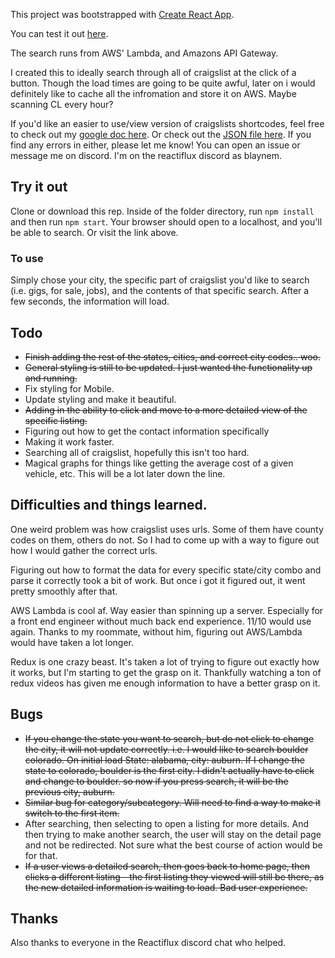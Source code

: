This project was bootstrapped with [Create React App](https://github.com/facebookincubator/create-react-app).

You can test it out [here](https://craigslist-searcher-app.herokuapp.com/).

The search runs from AWS' Lambda, and Amazons API Gateway.

I created this to ideally search through all of craigslist at the click of a button. Though the load times are going to be quite awful, later on i would definitely like to cache all the infromation and store it on AWS. Maybe scanning CL every hour? 

If you'd like an easier to use/view version of craigslists shortcodes, feel free to check out my [google doc here](https://docs.google.com/spreadsheets/d/10DDDBwybk4C2g5OkHZ56J-6it0c4n6IJPV06lyUFWac/edit?usp=sharing). Or check out the [JSON file here](https://github.com/blaynem/craigslist-searcher/blob/master/src/data/states.js). If you find any errors in either, please let me know! You can open an issue or message me on discord. I'm on the reactiflux discord as blaynem. 

## Try it out

Clone or download this rep. Inside of the folder directory, run `npm install` and then run `npm start`. Your browser should open to a localhost, and you'll be able to search. Or visit the link above.

### To use

Simply chose your city, the specific part of craigslist you'd like to search (i.e. gigs, for sale, jobs), and the contents of that specific search.
After a few seconds, the information will load.

## Todo

- ~~Finish adding the rest of the states, cities, and correct city codes.. woo.~~
- ~~General styling is still to be updated. I just wanted the functionality up and running.~~
- Fix styling for Mobile.
- Update styling and make it beautiful.
- ~~Adding in the ability to click and move to a more detailed view of the specific listing.~~
- Figuring out how to get the contact information specifically
- Making it work faster.
- Searching all of craigslist, hopefully this isn't too hard.
- Magical graphs for things like getting the average cost of a given vehicle, etc. This will be a lot later down the line. 

## Difficulties and things learned.

One weird problem was how craigslist uses urls. Some of them have county codes on them, others do not. So I had to come up with a way to figure out how I would gather the correct urls.

Figuring out how to format the data for every specific state/city combo and parse it correctly took a bit of work. But once i got it figured out, it went pretty smoothly after that.

AWS Lambda is cool af. Way easier than spinning up a server. Especially for a front end engineer without much back end experience. 11/10 would use again. Thanks to my roommate, without him, figuring out AWS/Lambda would have taken a lot longer.

Redux is one crazy beast. It's taken a lot of trying to figure out exactly how it works, but I'm starting to get the grasp on it. Thankfully watching a ton of redux videos has given me enough information to have a better grasp on it.

## Bugs

- ~~If you change the state you want to search, but do not click to change the city, it will not update correctly. i.e. I would like to search boulder colorado. On initial load State: alabama, city: auburn. If I change the state to colorado, boulder is the first city. I didn't actually have to click and change to boulder. so now if you press search, it will be the previous city, auburn.~~
- ~~Similar bug for category/subcategory. Will need to find a way to make it switch to the first item.~~
- After searching, then selecting to open a listing for more details. And then trying to make another search, the user will stay on the detail page and not be redirected. Not sure what the best course of action would be for that.
- ~~If a user views a detailed search, then goes back to home page, then clicks a different listing - the first listing they viewed will still be there, as the new detailed information is waiting to load. Bad user experience.~~

## Thanks
Also thanks to everyone in the Reactiflux discord chat who helped.